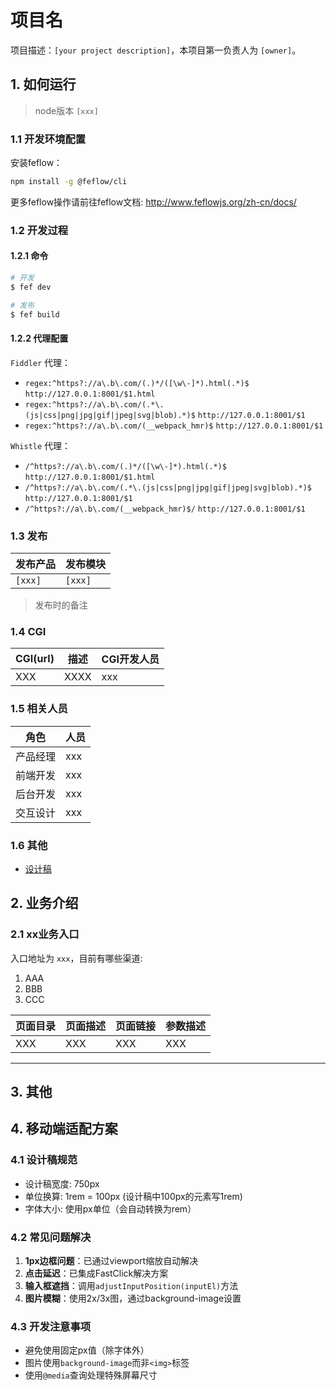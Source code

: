 # 项目名

项目描述：`[your project description]`，本项目第一负责人为 `[owner]`。

## 1. 如何运行

> node版本 `[xxx]`

### 1.1 开发环境配置

安装feflow：

```sh
npm install -g @feflow/cli
```

更多feflow操作请前往feflow文档: <http://www.feflowjs.org/zh-cn/docs/>

### 1.2 开发过程

#### 1.2.1 命令

```sh
# 开发
$ fef dev

# 发布
$ fef build
```

#### 1.2.2 代理配置

`Fiddler` 代理：

- `regex:^https?://a\.b\.com/(.)*/([\w\-]*).html(.*)$` `http://127.0.0.1:8001/$1.html`
- `regex:^https?://a\.b\.com/(.*\.(js|css|png|jpg|gif|jpeg|svg|blob).*)$` `http://127.0.0.1:8001/$1`
- `regex:^https?://a\.b\.com/(__webpack_hmr)$` `http://127.0.0.1:8001/$1`

`Whistle` 代理：

- `/^https?://a\.b\.com/(.)*/([\w\-]*).html(.*)$` `http://127.0.0.1:8001/$1.html`
- `/^https?://a\.b\.com/(.*\.(js|css|png|jpg|gif|jpeg|svg|blob).*)$` `http://127.0.0.1:8001/$1`
- `/^https?://a\.b\.com/(__webpack_hmr)$/` `http://127.0.0.1:8001/$1`

### 1.3 发布

| 发布产品 | 发布模块 |
| -------- | -------- |
| `[xxx]`  | `[xxx]`  |

> 发布时的备注

### 1.4 CGI

| CGI(url) | 描述 | CGI开发人员 |
| -------- | ---- | ----------- |
| XXX      | XXXX | xxx         |

### 1.5 相关人员

| 角色     | 人员 |
| -------- | ---- |
| 产品经理 | xxx  |
| 前端开发 | xxx  |
| 后台开发 | xxx  |
| 交互设计 | xxx  |

### 1.6 其他

- [设计稿](xxx)

## 2. 业务介绍

### 2.1 xx业务入口

入口地址为 `xxx`，目前有哪些渠道:

1. AAA
2. BBB
3. CCC

| 页面目录 | 页面描述 | 页面链接 | 参数描述 |
| -------- | -------- | -------- | -------- |
| XXX      | XXX      | XXX      | XXX      |

- - -

## 3. 其他

## 4. 移动端适配方案

### 4.1 设计稿规范

- 设计稿宽度: 750px
- 单位换算: 1rem = 100px (设计稿中100px的元素写1rem)
- 字体大小: 使用px单位（会自动转换为rem）

### 4.2 常见问题解决

1. **1px边框问题**：已通过viewport缩放自动解决
2. **点击延迟**：已集成FastClick解决方案
3. **输入框遮挡**：调用`adjustInputPosition(inputEl)`方法
4. **图片模糊**：使用2x/3x图，通过background-image设置

### 4.3 开发注意事项

- 避免使用固定px值（除字体外）
- 图片使用`background-image`而非`<img>`标签
- 使用`@media`查询处理特殊屏幕尺寸
